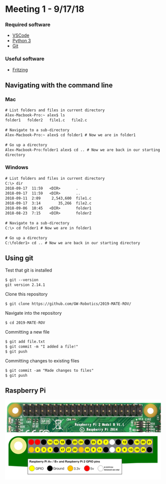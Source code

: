 # Meeting 1 - 9/17/18
### Required software
* [VSCode](https://code.visualstudio.com/)
* [Python 3](https://www.python.org/downloads/)
* [Git](https://git-scm.com/downloads)
### Useful software
* [Fritzing](http://fritzing.org/home/)
## Navigating with the command line
### Mac
```shell
# List folders and files in current directory
Alex-Macbook-Pro:~ alex$ ls
folder1   folder2   file1.c   file2.c

# Navigate to a sub-directory
Alex-Macbook-Pro:~ alex$ cd folder1 # Now we are in folder1

# Go up a directory
Alex-Macbook-Pro:folder1 alex$ cd .. # Now we are back in our starting directory
```
### Windows
```
# List folders and files in current directory
C:\> dir
2018-09-17  11:59   <DIR>       .
2018-09-17  11:59   <DIR>       ..
2018-09-11  2:09     2,543,600  file1.c
2018-09-17  3:14        35,266  file2.c
2018-09-06  10:45   <DIR>       folder1
2018-08-23  7:15    <DIR>       folder2

# Navigate to a sub-directory
C:\> cd folder1 # Now we are in folder1

# Go up a directory
C:\folder1> cd .. # Now we are back in our starting directory
```
## Using git
Test that git is installed
```shell
$ git --version
git version 2.14.1
```
Clone this repository
```shell
$ git clone https://github.com/GW-Robotics/2019-MATE-ROV/
```
Navigate into the repository
```shell
$ cd 2019-MATE-ROV
```
Committing a new file
```shell
$ git add file.txt
$ git commit -m "I added a file!"
$ git push
```
Committing changes to existing files
```shell
$ git commit -am "Made changes to files"
$ git push
```
## Raspberry Pi
![GPIO Pins](images/gpio-pins-pi2.jpg "GPIO Pins")
![GPIO Pin Diagram](images/gpio-numbers-pi2.png "GPIO Pin Diagram")
